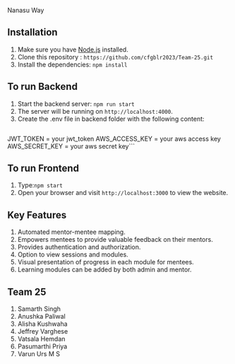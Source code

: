  Nanasu Way

## Installation

1. Make sure you have [Node.js](https://nodejs.org) installed.
2. Clone this repository : `https://github.com/cfgblr2023/Team-25.git`
3. Install the dependencies: `npm install`


## To run Backend

1. Start the backend server: `npm run start`
2. The server will be running on `http://localhost:4000`.
3. Create the .env file in backend folder with the following content:
    ```MONGO_URL = <your mongo connection url>
JWT_TOKEN = your jwt_token
AWS_ACCESS_KEY = your aws access key
AWS_SECRET_KEY = your aws secret key```
   

## To run Frontend

 1. Type:`npm start`
 2. Open your browser and visit `http://localhost:3000` to view the website.

## Key Features
1. Automated mentor-mentee mapping.
2. Empowers mentees to provide valuable feedback on their mentors.
3. Provides authentication and authorization.
4. Option to view sessions and modules.
5. Visual presentation of progress in each module for mentees.
6. Learning modules can be added by both admin and mentor.


## Team 25
1. Samarth Singh
2. Anushka Paliwal
3. Alisha Kushwaha
4. Jeffrey Varghese
5. Vatsala Hemdan
6. Pasumarthi Priya
7. Varun Urs M S
